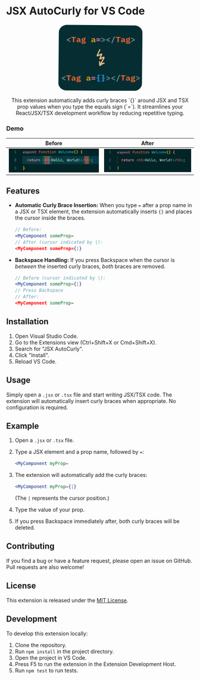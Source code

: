 # JSX AutoCurly for VS Code

<p align="center">
  <img src="assets/logo.png" alt="Logo" width="227px" height="178px">
</p>
<p align="center">
This extension automatically adds curly braces `{}` around JSX and TSX prop values when you type the equals sign (`=`). It streamlines your React/JSX/TSX development workflow by reducing repetitive typing.
</p>

### Demo

| Before                          | After                          |
| ------------------------------- | ------------------------------ |
| <img src="assets/before.gif" /> | <img src="assets/after.gif" /> |

## Features

- **Automatic Curly Brace Insertion:** When you type `=` after a prop name in a JSX or TSX element, the extension automatically inserts `{}` and places the cursor inside the braces.

  ```jsx
  // Before:
  <MyComponent someProp=
  // After (cursor indicated by |):
  <MyComponent someProp={|}
  ```

- **Backspace Handling:** If you press Backspace when the cursor is _between_ the inserted curly braces, _both_ braces are removed.

  ```jsx
  // Before (cursor indicated by |):
  <MyComponent someProp={|}
  // Press Backspace
  // After:
  <MyComponent someProp=
  ```

## Installation

1.  Open Visual Studio Code.
2.  Go to the Extensions view (Ctrl+Shift+X or Cmd+Shift+X).
3.  Search for "JSX AutoCurly".
4.  Click "Install".
5.  Reload VS Code.

## Usage

Simply open a `.jsx` or `.tsx` file and start writing JSX/TSX code. The extension will automatically insert curly braces when appropriate. No configuration is required.

## Example

1.  Open a `.jsx` or `.tsx` file.
2.  Type a JSX element and a prop name, followed by `=`:

    ```jsx
    <MyComponent myProp=
    ```

3.  The extension will automatically add the curly braces:

    ```jsx
    <MyComponent myProp={|}
    ```

    (The `|` represents the cursor position.)

4.  Type the value of your prop.
5.  If you press Backspace immediately after, both curly braces will be deleted.

## Contributing

If you find a bug or have a feature request, please open an issue on GitHub. Pull requests are also welcome!

## License

This extension is released under the [MIT License](LICENSE).

## Development

To develop this extension locally:

1.  Clone the repository.
2.  Run `npm install` in the project directory.
3.  Open the project in VS Code.
4.  Press F5 to run the extension in the Extension Development Host.
5.  Run `npm test` to run tests.
